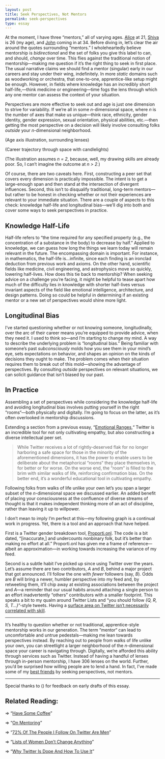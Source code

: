 ```yaml
---
layout: post
title: Seek Perspectives, Not Mentors
permalink: seek-perspectives
type: essay
---
```


At the moment, I have three “mentors,” all of varying ages. [Alice](http://twitter.com/alicexyr) at 21, [Shiva](http://twitter.com/ShivaKilaru) is 26 (my age), and [John](http://twitter.com/jxxf) coming in at 34. Before diving in, let’s clear the air around the quotes surrounding “mentors.” I wholeheartedly believe mentorship is _bidirectional_ and the set of folks you give this label to can, and should, _change_ over time. This flies against the traditional notion of mentorship—making me question if it’s the right thing to seek in first place. The usual narrative claims we should find a mentor (singular) early in our careers and stay under their wing, indefinitely. In more _static_ domains such as woodworking or orchestra, that one-to-one, apprentice-like setup might be enough. However, in fields where knowledge has an incredibly short half-life,—think medicine or engineering—time fogs the lens through which any one mentor can assess the context of your situation.

Perspectives are more effective to seek out and age is just  one dimension to strive for variability. If we’re all in some _n_-dimensional space, where _n_ is the number of axes that make us unique—think race, ethnicity, gender identity, gender expression, sexual orientation, physical abilities, etc.—then getting the most perspective on a decision will likely involve consulting folks _outside_ your _n_-dimensional neighborhood.

(Age axis illustration, surrounding lenses)

(Career trajectory through space with candlelights)

(The illustration assumes _n = 2_, because, well, my drawing skills are already poor. So, I can’t imagine the outcome at _n > 2_.)

Of course, there are two caveats here. First, constructing a peer set that covers every dimension is practically impossible. The intent is to get a large-enough span and then stand at the intersection of divergent influences. Second, this isn’t to disqualify traditional, long-term mentors—but rather to be honest in checking whether or not their experiences are relevant to your immediate situation. There are a couple of aspects to this check: knowledge half-life and longitudinal bias—we’ll dig into both and cover some ways to seek perspectives in practice.

## Knowledge Half-Life

Half-life refers to “the time required for any specified property (e.g., the concentration of a substance in the body) to decrease by half.” Applied to knowledge, we can guess how long the things we learn today will remain relevant in the future. The encompassing domain is important. For instance, in mathematics, the half-life is…infinite, since each finding is an ironclad deduction from previous work and axioms. On the other hand, scientific fields like medicine, civil engineering, and astrophysics move so quickly, lowering half-lives. How does this tie back to mentorship? When seeking advice on a challenge you’re facing, it might be helpful to tease apart how much of the difficulty lies in knowledge with shorter half-lives versus invariant aspects of the field like emotional intelligence, architecture, and design patterns. Doing so could be helpful in determining if an existing mentor or a new set of perspectives would shine more light.

## Longitudinal Bias

I’ve started questioning whether or not knowing someone, longitudinally, over the arc of their career means you’re equipped to provide advice, when they need it. I used to think so—and I’m starting to change my mind. A way to describe the underlying problem is “longitudinal bias.” Being familiar with someone’s past _subconsciously_ molds how you see them in your mind’s eye, sets expectations on behavior, and shapes an opinion on the kinds of decisions they ought to make. The problem comes when their situation requires them to break out of this mold—showing the advantage of perspectives. By consulting _outside_ perspectives on relevant situations, we can solicit guidance that isn’t biased by our past.

## In Practice

Assembling a set of perspectives while considering the knowledge half-life and avoiding longitudinal bias involves putting yourself in the right “rooms“—both physically and digitally. I’m going to focus on the latter, as it’s often overlooked in mentorship discussions.

Extending a section from a previous essay, “[Emotional Ranges](/emotional-ranges),“ Twitter is an incredible tool for not only cultivating empathy, but also constructing a diverse intellectual peer set.

> While Twitter receives a lot of rightly-deserved flak for no longer harboring a safe space for those in the minority of the aforementioned dimensions, it has the power to enable users to be deliberate about the metaphorical “rooms“ they place themselves in, for better or for worse. On the worse end, the “room“ is filled to the brim with similar walks of life, reinforcing confirmation bias. On the better end, it’s a wonderful educational tool in cultivating empathy.

Following folks from walks of life unlike your own let’s you span a larger subset of the _n_-dimensional space we discussed earlier. An added benefit of placing your consciousness at the confluence of diverse streams of thought is that it makes independent thinking more of an act of discipline, rather than leaving it up to willpower.

I don’t mean to imply I’m perfect at this—my following graph is a continual work in progress. Yet, there is a tool and an approach that have helped.

First is a Twitter gender breakdown tool, [Proporti.onl](https://www.proporti.onl). The code is a bit dated, “[inaccurate,] and undercounts nonbinary folk, but it’s better than making no effort at all.” Proporti.onl has given me a frame of reference—albeit an approximation—in working towards increasing the variance of my feed.

Second is a subtle habit I’ve picked up since using Twitter over the years. Let’s assume there are two contributors, _A_ and _B_, behind a major project that got announced. I’ll follow the one with _fewer_ followers (say, _B_). Odds are _B_ will bring a newer, humbler perspective into my feed and, by retweeting them, it’ll chip away at existing associations between the project and _A_—a reminder that our usual habits around attaching a single person to an effort inadvertently “others” contributors with a smaller footprint. This speaks a bit to my qualm around Twitter Lists and “you should follow _{Q, R, S, T…}_”-style tweets. Having a [surface area on Twitter isn’t necessarily correlated with skill](https://twitter.com/nbashaw/status/810339855641223168).

---

It’s healthy to question whether or not traditional, apprentice-style mentorship works in our generation. The term “mentor“ can lead to uncomfortable and untrue pedestals—making me lean towards perspectives instead. By reaching out to people from walks of life unlike your own, you can streetlight a larger neighborhood of the _n_-dimensional space your career is navigating through. Digitally, we’re afforded this ability through services such as Twitter. Instead of having a handful of lenses through in-person mentorship, I have 306 lenses on the world. Further, you’d be surprised how willing people are to lend a hand. In fact, I’ve made some of my [best friends](/ambient-intimacy) by seeking perspectives, not mentors.

---

Special thanks to () for feedback on early drafts of this essay.

## Related Reading:

⇒ “[Have Some Coffee](https://medium.com/thelist/have-some-coffee-9e468d958e77)”

⇒ “[On Mentoring](https://themanual.org/read/issues/4/diana-kimball/article)”

⇒ “[72% Of The People I Follow On Twitter Are Men](https://emptysqua.re/blog/gender-of-twitter-users-i-follow/)”

⇒ “[Lists of Women Don’t Change Anything](https://cate.blog/2017/06/29/lists-of-women-dont-change-anything/)”

⇒ “[Why Twitter Is Dope And How To Use It](https://speakerdeck.com/nikhilkrishnan/why-twitter-is-dope-and-how-to-use-it)”